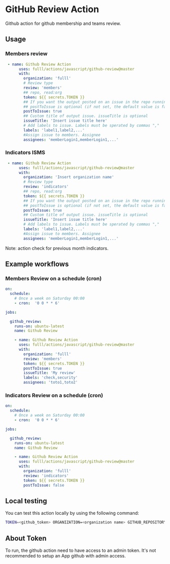 # GitHub Review Action

Github action for github membership and teams review.

## Usage

### Members review
```yml
 - name: Github Review Action
      uses: fulll/actions/javascript/github-review@master
      with:
        organization: 'fulll' 
        # Review type 
        review: 'members'
        ## repo, read:org 
        token: ${{ secrets.TOKEN }}
        ## If you want the output posted on an issue in the repo running the action. 
        ## postToIssue is optional (if not set, the default value is false)
        postToIssue: true
        ## Custom title of output issue. issueTitle is optional
        issueTitle: 'Insert issue title here'
        # Add labels to issue. Labels must be sperated by commas ","
        labels: 'label1,label2,...'
        #Assign issue to members. Assignee
        assignees: 'memberLogin1,memberLogin1,...'
```

### Indicators ISMS
```yml
 - name: Github Review Action
      uses: fulll/actions/javascript/github-review@master
      with:
        organization: 'Insert organization name' 
        # Review type 
        review: 'indicators'
        ## repo, read:org 
        token: ${{ secrets.TOKEN }}
        ## If you want the output posted on an issue in the repo running the action. 
        ## postToIssue is optional (if not set, the default value is false)
        postToIssue: true
        ## Custom title of output issue. issueTitle is optional
        issueTitle: 'Insert issue title here'
        # Add labels to issue. Labels must be sperated by commas ","
        labels: 'label1,label2,...'
        #Assign issue to members. Assignee
        assignees: 'memberLogin1,memberLogin1,...'
```
Note: action check for previous month indicators.

## Example workflows

### Members Review on a schedule (cron)

```yml
on:
  schedule:   
    # Once a week on Saturday 00:00
    - cron:  '0 0 * * 6'

jobs:

  github_review:
    runs-on: ubuntu-latest
    name: Github Review

    - name: Github Review Action
      uses: fulll/actions/javascript/github-review@master
      with:
        organization: 'fulll'
        review: 'members'
        token: ${{ secrets.TOKEN }}
        postToIssue: true
        issueTitle: 'My review'
        labels: 'check,security'
        assignees: 'toto1,toto2'
```
### Indicators Review on a schedule (cron)

```yml
on:
  schedule:   
    # Once a week on Saturday 00:00
    - cron:  '0 0 * * 6'

jobs:

  github_review:
    runs-on: ubuntu-latest
    name: Github Review

    - name: Github Review Action
      uses: fulll/actions/javascript/github-review@master
      with:
        organization: 'fulll'
        review: 'indicators'
        token: ${{ secrets.TOKEN }}
        postToIssue: false
```

## Local testing

You can test this action locally by using the following command:

```sh
TOKEN=<github_token> ORGANIZATION=<organization name> GITHUB_REPOSITORY=<owner>/<repository> node src/index.js
```
## About Token

To run, the github action need to have access to an admin token.
It's not recommended to setup an App github with admin access.